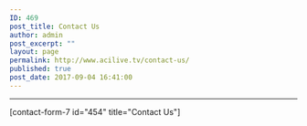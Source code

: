 ```yaml
---
ID: 469
post_title: Contact Us
author: admin
post_excerpt: ""
layout: page
permalink: http://www.acilive.tv/contact-us/
published: true
post_date: 2017-09-04 16:41:00
---
```

<hr>
<div class="align-middle">
[contact-form-7 id="454" title="Contact Us"]
</div>